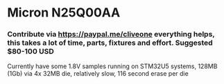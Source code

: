 # Micron N25Q00AA
### Contribute via   https://paypal.me/cliveone  everything helps, this takes a lot of time, parts, fixtures and effort. Suggested $80-100 USD

Currently have some 1.8V samples running on STM32U5 systems, 128MB (1Gb) via 4x 32MB die, relatively slow, 116 second erase per die

